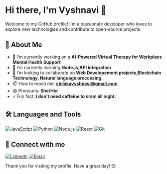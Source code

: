 # Hi there, I'm Vyshnavi 👋

Welcome to my GitHub profile! I'm a passionate developer who loves to explore new technologies and contribute to open-source projects.

## 🚀 About Me

- 🔭 I’m currently working on a **AI-Powered Virtual Therapy for Workplace Mental Health Support**
- 🌱 I’m currently learning **Node.js,API integration**
- 👀 I’m looking to collaborate on **Web Developement projects,Blockchain Technology, Natural language proccesing.**
- 📫 How to reach me: **chilakavyshnavi@gmail.com**
- 😄 Pronouns: **She/Her**
- ⚡ Fun fact: **I don't need caffeine to cram all night.**

## 🛠️ Languages and Tools

![JavaScript](https://img.shields.io/badge/-JavaScript-F7DF1E?style=for-the-badge&logo=javascript&logoColor=black)
![Python](https://img.shields.io/badge/-Python-3776AB?style=for-the-badge&logo=python&logoColor=white)
![Node.js](https://img.shields.io/badge/-Node.js-339933?style=for-the-badge&logo=node.js&logoColor=white)
![React](https://img.shields.io/badge/-React-61DAFB?style=for-the-badge&logo=react&logoColor=black)
![Git](https://img.shields.io/badge/-Git-F05032?style=for-the-badge&logo=git&logoColor=white)


## 🔗 Connect with me

[![LinkedIn](https://img.shields.io/badge/-LinkedIn-0077B5?style=for-the-badge&logo=linkedin&logoColor=white)](https://www.linkedin.com/in/chilakavyshnavi04/)
[![Email](https://img.shields.io/badge/-Email-D14836?style=for-the-badge&logo=gmail&logoColor=white)](chilakavyshnavi@gmail.com)

Thank you for visiting my profile. Have a great day! 😊


<!---
chilakavyshnavi/chilakavyshnavi is a ✨ special ✨ repository because its `README.md` (this file) appears on your GitHub profile.
You can click the Preview link to take a look at your changes.
--->
